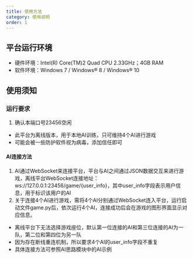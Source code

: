 ```yaml
---
title: 使用方法
category: 使用说明
order: 1
---
```


## 平台运行环境

+ 硬件环境：Intel(R) Core(TM)2 Quad CPU 2.33GHz；4GB RAM
+ 软件环境：Windows 7 / Windows® 8 / Windows® 10

## 使用须知

### 运行要求

1. 确认本端口号23456空闲
+ 此平台为离线版本，用于本地AI训练，只可维持4个AI进行游戏
+ 可能会被一些防护软件视为病毒，添加信任即可

#### AI连接方法

1. AI通过WebSocket来连接平台，平台与AI之间通过JSON数据交互来进行游戏，离线平台WebSocket连接地址：ws://127.0.0.1:23456/game/{user\_info}，其中user_info字段表示用户信息，用于标识该用户的AI
2. 关于连接4个AI进行游戏，需将4个AI分别通过WebSocket连入平台，运行启动文件game.py后，依次运行4个AI，连接成功后会在游戏的图形界面显示对应信息。
  + 离线平台下无法选择游戏座位，默认第一位连接的AI和第三位连接的AI为一队，第二位和第四位为另一队
  + 因为存在断线重连机制，所以要求4个AI的user_info字段不重复
  + 具体连接方法可参照AI思路模块中的AI示例        
